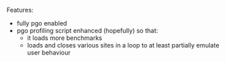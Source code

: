 Features:

- fully pgo enabled
- pgo profiling script enhanced (hopefully) so that:
    - it loads more benchmarks
    - loads and closes various sites in a loop to at least partially emulate user behaviour
